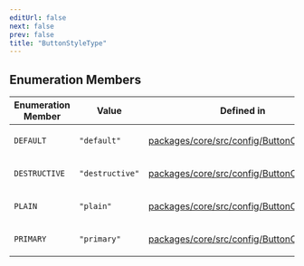 ```yaml
---
editUrl: false
next: false
prev: false
title: "ButtonStyleType"
---
```


## Enumeration Members

<table>
<thead>
<tr>
<th>Enumeration Member</th>
<th>Value</th>
<th>Defined in</th>
</tr>
</thead>
<tbody>
<tr>
<td>

`DEFAULT`

</td>
<td>

`"default"`

</td>
<td>

[packages/core/src/config/ButtonConfig.ts:2](https://github.com/mProjectsCode/obsidian-meta-bind-plugin/blob/4b16a75fb63dfdb34e3ccf2756a324a84dd8fd85/packages/core/src/config/ButtonConfig.ts#L2)

</td>
</tr>
<tr>
<td>

`DESTRUCTIVE`

</td>
<td>

`"destructive"`

</td>
<td>

[packages/core/src/config/ButtonConfig.ts:4](https://github.com/mProjectsCode/obsidian-meta-bind-plugin/blob/4b16a75fb63dfdb34e3ccf2756a324a84dd8fd85/packages/core/src/config/ButtonConfig.ts#L4)

</td>
</tr>
<tr>
<td>

`PLAIN`

</td>
<td>

`"plain"`

</td>
<td>

[packages/core/src/config/ButtonConfig.ts:5](https://github.com/mProjectsCode/obsidian-meta-bind-plugin/blob/4b16a75fb63dfdb34e3ccf2756a324a84dd8fd85/packages/core/src/config/ButtonConfig.ts#L5)

</td>
</tr>
<tr>
<td>

`PRIMARY`

</td>
<td>

`"primary"`

</td>
<td>

[packages/core/src/config/ButtonConfig.ts:3](https://github.com/mProjectsCode/obsidian-meta-bind-plugin/blob/4b16a75fb63dfdb34e3ccf2756a324a84dd8fd85/packages/core/src/config/ButtonConfig.ts#L3)

</td>
</tr>
</tbody>
</table>
